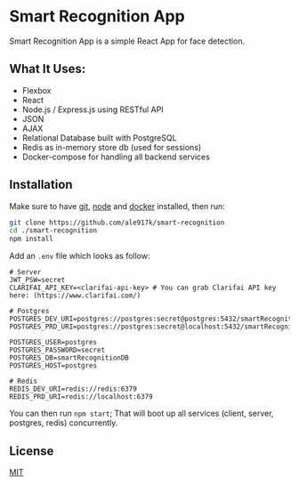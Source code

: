 # Smart Recognition App

Smart Recognition App is a simple React App for face detection.

## What It Uses:

- Flexbox
- React
- Node.js / Express.js using RESTful API
- JSON
- AJAX
- Relational Database built with PostgreSQL
- Redis as in-memory store db (used for sessions)
- Docker-compose for handling all backend services

## Installation

Make sure to have [git](https://git-scm.com/downloads), [node](https://nodejs.org/en/) and [docker](https://www.docker.com/products/docker-desktop) installed, then run:

```bash
git clone https://github.com/ale917k/smart-recognition
cd ./smart-recognition
npm install
```

Add an `.env` file which looks as follow:

```
# Server
JWT_PSW=secret
CLARIFAI_API_KEY=<clarifai-api-key> # You can grab Clarifai API key here: (https://www.clarifai.com/)

# Postgres
POSTGRES_DEV_URI=postgres://postgres:secret@postgres:5432/smartRecognitionDB
POSTGRES_PRD_URI=postgres://postgres:secret@localhost:5432/smartRecognitionDB

POSTGRES_USER=postgres
POSTGRES_PASSWORD=secret
POSTGRES_DB=smartRecognitionDB
POSTGRES_HOST=postgres

# Redis
REDIS_DEV_URI=redis://redis:6379
REDIS_PRD_URI=redis://localhost:6379
```

You can then run `npm start`; That will boot up all services (client, server, postgres, redis) concurrently.

## License

[MIT](https://choosealicense.com/licenses/mit/)
